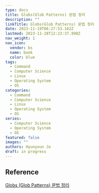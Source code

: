 ```yaml
---
type: docs
title: Globs(Glob Patterns) 문법 정리
description: ""
linkTitle: Globs(Glob Patterns) 문법 정리
date: 2023-11-19T06:27:53.162Z
lastmod: 2023-11-28T12:23:37.998Z
nav_weight: 1
nav_icon:
  vendor: bs
  name: book
  color: blue
tags:
  - Command
  - Computer Science
  - Linux
  - Operating System
  - OS
categories:
  - Command
  - Computer Science
  - Linux
  - Operating System
  - OS
series:
  - Computer Science
  - Operating System
  - OS
featured: false
images: ""
authors: Hyunyoun Jo
draft: in progress
---
```


## Reference

[Globs (Glob Patterns) 문법 정리](https://www.daleseo.com/glob-patterns/)
